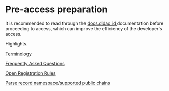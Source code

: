 # Pre-access preparation

It is recommended to read through the [docs.didao.id ](../../register-.dao/character-list/fraud-prevention.md)documentation before proceeding to access, which can improve the efficiency of the developer's access.

Highlights.

[Terminology](../../register-.dao/character-list/fraud-prevention.md)

[Frequently Asked Questions](../../register-.dao/character-list/fraud-prevention.md)

[Open Registration Rules](../../register-.dao/character-list/fraud-prevention.md)

[Parse record namespace/supported public chains](contact-us.md)
